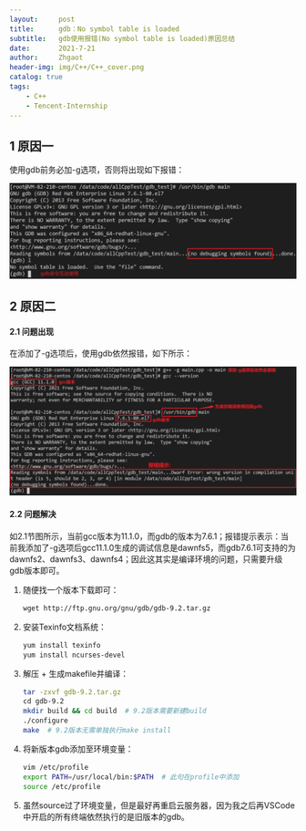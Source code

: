 ```yaml
---
layout:     post
title:      gdb：No symbol table is loaded
subtitle:   gdb使用报错(No symbol table is loaded)原因总结
date:       2021-7-21
author:     Zhgaot
header-img: img/C++/C++_cover.png
catalog: true
tags:
    - C++
    - Tencent-Internship
---
```


## 1 原因一

使用gdb前务必加-g选项，否则将出现如下报错：

![](https://raw.githubusercontent.com/Zhgaot/Zhgaot.github.io/master/img/C++/gdb/gdb_problem_0.png)

## 2 原因二

#### 2.1 问题出现

在添加了-g选项后，使用gdb依然报错，如下所示：

![](https://raw.githubusercontent.com/Zhgaot/Zhgaot.github.io/master/img/C++/gdb/gdb_problem_1.png)

#### 2.2 问题解决

如2.1节图所示，当前gcc版本为11.1.0，而gdb的版本为7.6.1；报错提示表示：当前我添加了-g选项后gcc11.1.0生成的调试信息是dawnfs5，而gdb7.6.1可支持的为dawnfs2、dawnfs3、dawnfs4；因此这其实是编译环境的问题，只需要升级gdb版本即可。

1. 随便找一个版本下载即可：

    ```bash
    wget http://ftp.gnu.org/gnu/gdb/gdb-9.2.tar.gz
    ```

2. 安装Texinfo文档系统：

    ```bash
    yum install texinfo
    yum install ncurses-devel
    ```

3. 解压 + 生成makefile并编译：

    ```bash
    tar -zxvf gdb-9.2.tar.gz
    cd gdb-9.2
    mkdir build && cd build  # 9.2版本需要新建build
    ./configure
    make  # 9.2版本无需单独执行make install
    ```

4. 将新版本gdb添加至环境变量：

    ```bash
    vim /etc/profile
    export PATH=/usr/local/bin:$PATH  # 此句在profile中添加
    source /etc/profile
    ```

5. 虽然source过了环境变量，但是最好再重启云服务器，因为我之后再VSCode中开启的所有终端依然执行的是旧版本的gdb。